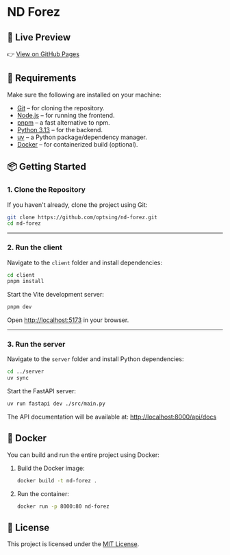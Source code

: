 # ND Forez


## 🚀 Live Preview

👉 [View on GitHub Pages](https://optsing.github.io/nd-forez/)


## 🧰 Requirements

Make sure the following are installed on your machine:

- [Git](https://git-scm.com/downloads) – for cloning the repository.
- [Node.js](https://nodejs.org/) – for running the frontend.
- [pnpm](https://pnpm.io/) – a fast alternative to npm.
- [Python 3.13](https://www.python.org/) – for the backend.
- [uv](https://github.com/astral-sh/uv) – a Python package/dependency manager.
- [Docker](https://docs.docker.com/get-docker/) – for containerized build (optional).


## 📦 Getting Started

### 1. Clone the Repository

If you haven't already, clone the project using Git:

```bash
git clone https://github.com/optsing/nd-forez.git
cd nd-forez
```

---

### 2. Run the client

Navigate to the `client` folder and install dependencies:

```bash
cd client
pnpm install
```

Start the Vite development server:

```bash
pnpm dev
```

Open [http://localhost:5173](http://localhost:5173) in your browser.

---

### 3. Run the server

Navigate to the `server` folder and install Python dependencies:

```bash
cd ../server
uv sync
```

Start the FastAPI server:

```bash
uv run fastapi dev ./src/main.py
```

The API documentation will be available at: [http://localhost:8000/api/docs](http://localhost:8000/api/docs)


## 🐳 Docker

You can build and run the entire project using Docker:

1. Build the Docker image:

   ```bash
   docker build -t nd-forez .
   ```

2. Run the container:

   ```bash
   docker run -p 8000:80 nd-forez
   ```


## 📄 License

This project is licensed under the [MIT License](LICENSE).
